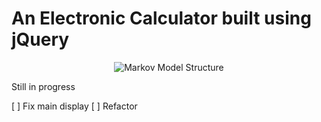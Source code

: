 # An Electronic Calculator built using jQuery

<p align="center"><img src ="https://cdn.rawgit.com/bruno78/electronic-calculator/2fafee04/image/calculator.png" alt="Markov Model Structure" /></div>

Still in progress

[ ] Fix main display
[ ] Refactor
